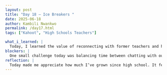 ```yaml
---
layout: post
title: "Day 18 – Ice Breakers "
date: 2025-06-18
author: Kambili Nwankwo
permalink: /day17.html
tags: ["Kahoot", "High Schools Teachers"]

what_i_learned: |
  Today, I learned the value of reconnecting with former teachers and how their feedback still matters in our growth. Sharing our projects helped me practice explaining my work clearly. Playing Kahoot reminded me that learning can be fun and interactive. Meeting other cohorts introduced me to new perspectives and ideas. Talking about future presentations helped me understand how to organize and communicate effectively. Overall, the experience strengthened my confidence and collaboration skills.
blockers: |
  One small challenge today was balancing time between chatting with our former teachers and staying focused on our current tasks. It was easy to get caught up in conversations and lose track of what we needed to complete. We had to remind ourselves to stay productive while enjoying the moment.
reflection: |
  Today made me appreciate how much I’ve grown since high school. It felt good to share my progress with the teachers who helped shape my journey. Talking about our projects made me more confident in my abilities. I saw how important it is to communicate clearly with different audiences. Meeting other cohorts reminded me that we’re all learning together. The experience motivated me to keep pushing forward and improving. I’m excited to apply the feedback and prepare for the upcoming presentations.
---
```

